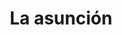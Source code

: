 ---
title: "La asunción"
url: /oaxaca-de-juarez/la-asuncion-carretera-internacional/
shop: comercio
---